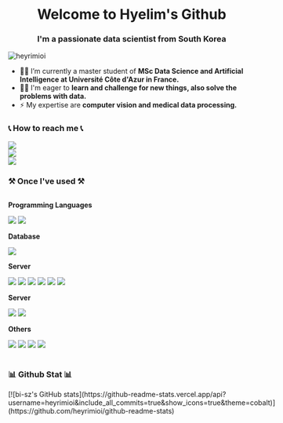 <h1 align="center">Welcome to Hyelim's Github</h1>
<h3 align="center">I'm a passionate data scientist from South Korea</h3>

<p align="left"> <img src="https://komarev.com/ghpvc/?username=heyrimioi&label=Profile%20views&color=0e75b6&style=flat" alt="heyrimioi" /> </p>

- 👩‍💻 I’m currently a master student of **MSc Data Science and Artificial Intelligence at Université Côte d'Azur in France.**
- 🏃‍♀️ I'm eager to **learn and challenge for new things, also solve the problems with data.**
- ⚡️ My expertise are **computer vision and medical data processing.**

<h3 align="left">📞 How to reach me 📞</h3>
<div style="display:flex; flex-direction:column; align-items:flex-start;">
    <a href="mailto:hailim101@gmail.com">
        <img src="https://img.shields.io/badge/
        Gmail-EA4335?style=for-the-badge&logo=Gmail&logoColor=white"> 
    </a>
    <a href="https://www.linkedin.com/in/heyrimioi/">
        <img src="https://img.shields.io/badge/LinkedIn-0A66C2?style=flat-square&logo=linkedin&logoColor=white"> 
    </a>
    <a href="https://www.instagram.com/kwonbi_">
        <img src="https://img.shields.io/badge/
        Instagram-E4405F?style=for-the-badge&logo=Instagram&logoColor=white"> 
    </a>

<h3 align="left">⚒️ Once I've used ⚒️</h3>
<div style="display:flex; flex-direction:column; align-items:flex-start;">
    <!-- Programming Languages -->
    <p><strong>Programming Languages</strong></p>
    <div>
        <img src="https://img.shields.io/badge/Python-3766AB?style=flat-square&logo=Python&logoColor=white"/></a>
        <img src="https://img.shields.io/badge/R-276DC3?style=flat-square&logo=R&logoColor=white"/></a>
    </div>
    <!-- Database -->
    <p><strong>Database</strong></p>
    <div>
        <img src="https://img.shields.io/badge/mysql-4479A1?style=for-the-badge&logo=mysql&logoColor=white"> 
    </div>
    <!-- ML & AI -->
    <p><strong>Server</strong></p>
    <div>
        <img src="https://img.shields.io/badge/Numpy-013243?style=flat-square&logo=Numpy&logoColor=white"> 
        <img src="https://img.shields.io/badge/Pandas-150458?style=flat-square&logo=Pandas&logoColor=white">
        <img src="https://img.shields.io/badge/Scikit_learn-F7931E?style=flat-square&logo=Scikit-learn&logoColor=white"> 
        <img src="https://img.shields.io/badge/TensorFlow-FF6F00?style=flat-square&logo=TensorFlow&logoColor=white"> 
        <img src="https://img.shields.io/badge/Pytorch-EE4C2C?style=flat-square&logo=Pytorch&logoColor=white"> 
        <img src="https://img.shields.io/badge/Apache%20Spark-E25A1C?style=flat-square&logo=Apache%20Spark&logoColor=white">
    </div>
    <!-- Visualization -->
    <p><strong>Server</strong></p>
    <div>
        <img src="https://img.shields.io/badge/Tableau-E97627?style=flat-square&logo=Tableau&logoColor=white"> 
        <img src="https://img.shields.io/badge/Power_BI-F2C811?style=flat-square&logo=Power%20BI&logoColor=white">
    </div>
    <!-- Others -->
    <p><strong>Others</strong></p>
    <div>
        <img src="https://img.shields.io/badge/Anaconda-44A833?style=flat-square&logo=Anaconda&logoColor=white">
        <img src="https://img.shields.io/badge/Microsoft_Exel-217346?style=flat-square&logo=microsoftexcel&logoColor=white">
        <img src="https://img.shields.io/badge/Microsoft_Powerpoint-B7472A?style=flat-square&logo=microsoftpowerpoint&logoColor=white">
        <img src="https://img.shields.io/badge/Google%20Analytics-E37400?style=flat-square&logo=googleanalytics&logoColor=white">
</div><br>
</div>

<h3 align="left">📊 Github Stat 📊</h3>
<div style="display:flex; flex-direction:column; align-items:flex-start;">
[![bi-sz's GitHub stats](https://github-readme-stats.vercel.app/api?
username=heyrimioi&include_all_commits=true&show_icons=true&theme=cobalt)]
(https://github.com/heyrimioi/github-readme-stats)
